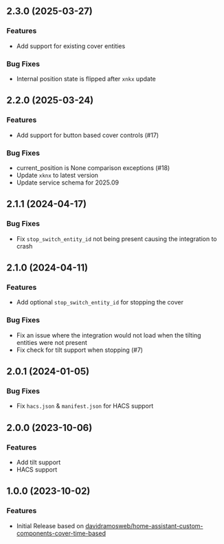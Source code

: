 ## 2.3.0 (2025-03-27)

### Features

- Add support for existing cover entities

### Bug Fixes

- Internal position state is flipped after `xnkx` update


## 2.2.0 (2025-03-24)

### Features

- Add support for button based cover controls (#17)

### Bug Fixes

- current_position is None comparison exceptions (#18)
- Update `xknx` to latest version
- Update service schema for 2025.09


## 2.1.1 (2024-04-17)

### Bug Fixes

- Fix `stop_switch_entity_id` not being present causing the integration to crash


## 2.1.0 (2024-04-11)

### Features

- Add optional `stop_switch_entity_id` for stopping the cover

### Bug Fixes

- Fix an issue where the integration would not load when the tilting entities were not present
- Fix check for tilt support when stopping (#7)


## 2.0.1 (2024-01-05)

### Bug Fixes

- Fix `hacs.json` & `manifest.json` for HACS support


## 2.0.0 (2023-10-06)

### Features

- Add tilt support
- HACS support

## 1.0.0 (2023-10-02)

### Features

- Initial Release based on [davidramosweb/home-assistant-custom-components-cover-time-based](https://github.com/davidramosweb/home-assistant-custom-components-cover-time-based)

